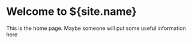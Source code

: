 # Welcome to ${site.name}

This is the home page. Maybe someone will put some useful information here
